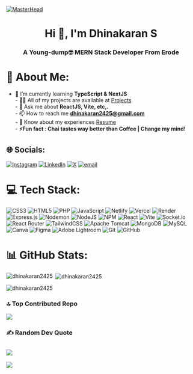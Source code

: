 [![MasterHead](https://res.cloudinary.com/duhcntqom/image/upload/v1742979868/nbxgxkvpyoryex2ufjni.png)](https://dhinakaran.vercel.app)
<h1 align="center">Hi 👋, I'm Dhinakaran S</h1>
<h3 align="center">A Young-dump🤓 MERN Stack Developer From Erode</h3>


# 💫 About Me: <br>
- 🌱 I’m currently learning <b>TypeScript & NextJS</b><br>- 👨‍💻 All of my projects are available at [Projects](https://dhinakaran.vercel.app)<br>- 💬 Ask me about <b>ReactJS, Vite, etc,.</b><br>- 📫 How to reach me <b>dhinakaran2425@gmail.com</b><br>- 📄 Know about my experiences [Resume](https://dhinakaran.vercel.app/DhinakaranS.pdf)<br>- <b>⚡️Fun fact : Chai tastes way better than Coffee | Change my mind!</b>


## 🌐 Socials:
[![Instagram](https://img.shields.io/badge/Instagram-%23E4405F.svg?logo=Instagram&logoColor=white)](https://instagram.com/dhinakaran__) [![LinkedIn](https://img.shields.io/badge/LinkedIn-%230077B5.svg?logo=linkedin&logoColor=white)](https://linkedin.com/in/dhinakaransrinivasan) [![X](https://img.shields.io/badge/X-black.svg?logo=X&logoColor=white)](https://x.com/dhinakarans25) [![email](https://img.shields.io/badge/Email-D14836?logo=gmail&logoColor=white)](mailto:dhinakaran2425@gmail.com) 

# 💻 Tech Stack:
![CSS3](https://img.shields.io/badge/css3-%231572B6.svg?style=for-the-badge&logo=css3&logoColor=white) ![HTML5](https://img.shields.io/badge/html5-%23E34F26.svg?style=for-the-badge&logo=html5&logoColor=white) ![PHP](https://img.shields.io/badge/php-%23777BB4.svg?style=for-the-badge&logo=php&logoColor=white) ![JavaScript](https://img.shields.io/badge/javascript-%23323330.svg?style=for-the-badge&logo=javascript&logoColor=%23F7DF1E) ![Netlify](https://img.shields.io/badge/netlify-%23000000.svg?style=for-the-badge&logo=netlify&logoColor=#00C7B7) ![Vercel](https://img.shields.io/badge/vercel-%23000000.svg?style=for-the-badge&logo=vercel&logoColor=white) ![Render](https://img.shields.io/badge/Render-%46E3B7.svg?style=for-the-badge&logo=render&logoColor=white) ![Express.js](https://img.shields.io/badge/express.js-%23404d59.svg?style=for-the-badge&logo=express&logoColor=%2361DAFB) ![Nodemon](https://img.shields.io/badge/NODEMON-%23323330.svg?style=for-the-badge&logo=nodemon&logoColor=%BBDEAD) ![NodeJS](https://img.shields.io/badge/node.js-6DA55F?style=for-the-badge&logo=node.js&logoColor=white) ![NPM](https://img.shields.io/badge/NPM-%23CB3837.svg?style=for-the-badge&logo=npm&logoColor=white) ![React](https://img.shields.io/badge/react-%2320232a.svg?style=for-the-badge&logo=react&logoColor=%2361DAFB) ![Vite](https://img.shields.io/badge/vite-%23646CFF.svg?style=for-the-badge&logo=vite&logoColor=white) ![Socket.io](https://img.shields.io/badge/Socket.io-black?style=for-the-badge&logo=socket.io&badgeColor=010101) ![React Router](https://img.shields.io/badge/React_Router-CA4245?style=for-the-badge&logo=react-router&logoColor=white) ![TailwindCSS](https://img.shields.io/badge/tailwindcss-%2338B2AC.svg?style=for-the-badge&logo=tailwind-css&logoColor=white) ![Apache Tomcat](https://img.shields.io/badge/apache%20tomcat-%23F8DC75.svg?style=for-the-badge&logo=apache-tomcat&logoColor=black) ![MongoDB](https://img.shields.io/badge/MongoDB-%234ea94b.svg?style=for-the-badge&logo=mongodb&logoColor=white) ![MySQL](https://img.shields.io/badge/mysql-4479A1.svg?style=for-the-badge&logo=mysql&logoColor=white) ![Canva](https://img.shields.io/badge/Canva-%2300C4CC.svg?style=for-the-badge&logo=Canva&logoColor=white) ![Figma](https://img.shields.io/badge/figma-%23F24E1E.svg?style=for-the-badge&logo=figma&logoColor=white) ![Adobe Lightroom](https://img.shields.io/badge/Adobe%20Lightroom-31A8FF.svg?style=for-the-badge&logo=Adobe%20Lightroom&logoColor=white) ![Git](https://img.shields.io/badge/git-%23F05033.svg?style=for-the-badge&logo=git&logoColor=white) ![GitHub](https://img.shields.io/badge/github-%23121011.svg?style=for-the-badge&logo=github&logoColor=white)
# 📊 GitHub Stats:

<p><img align="left" src="https://github-readme-stats.vercel.app/api/top-langs?username=dhinakaran2425&show_icons=true&locale=en&layout=compact" alt="dhinakaran2425" /></p>

<p>&nbsp;<img align="center" src="https://github-readme-stats.vercel.app/api?username=dhinakaran2425&show_icons=true&locale=en" alt="dhinakaran2425" /></p>

<p><img align="center" src="https://nirzak-streak-stats.vercel.app/?user=dhinakaran2425&hide_border=false" alt="dhinakaran2425" /></p>

### 🔝 Top Contributed Repo
![](https://github-contributor-stats.vercel.app/api?username=dhinakaran2425&limit=5&combine_all_yearly_contributions=true)

### ✍️ Random Dev Quote
![](https://quotes-github-readme.vercel.app/api?type=horizontal&theme=radical)
---
[![](https://visitcount.itsvg.in/api?id=dhinakaran2425&icon=0&color=1)](https://visitcount.itsvg.in)
